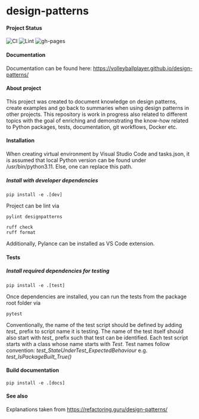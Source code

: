 # design-patterns

#### Project Status

![CI](https://github.com/VolleyballPlayer/design-patterns/actions/workflows/ci.yml/badge.svg)
![Lint](https://github.com/VolleyballPlayer/design-patterns/actions/workflows/linters.yml/badge.svg)
![gh-pages](https://github.com/VolleyballPlayer/design-patterns/actions/workflows/gh-pages.yml/badge.svg)

#### Documentation

Documentation can be found here: https://volleyballplayer.github.io/design-patterns/

#### About project

This project was created to document knowledge on design patterns, create examples and go back to summaries when using design patterns in other projects. This repository is work in progress also related to different topics with the goal of enriching and demonstrating the know-how related to Python packages, tests, documentation, git workflows, Docker etc.

#### Installation

When creating virtual environment by Visual Studio Code and tasks.json, it is assumed that local Python version can be found under /usr/bin/python3.11. Else, one can replace this path.

##### Install with developer dependencies

``` shell
pip install -e .[dev]
```

Project can be lint via

``` shell
pylint designpatterns
```

``` shell
ruff check
ruff format
```

Additionally, Pylance can be installed as VS Code extension.

#### Tests

##### Install required dependencies for testing

``` shell
pip install -e .[test]
```

Once dependencies are installed, you can run the tests from the package root folder via

``` shell
pytest
```

Conventionally, the name of the test script should be defined by adding *test_* prefix to script name it is testing. The name of the test itself should also start with *test_* prefix such that test can be identified. Each test script starts with a class whose name starts with *Test*. Test names follow convention: *test_StateUnderTest_ExpectedBehaviour* e.g. *test_IsPackageBuilt_True()*

#### Build documentation

``` shell
pip install -e .[docs]
```

#### See also

Explanations taken from https://refactoring.guru/design-patterns/
